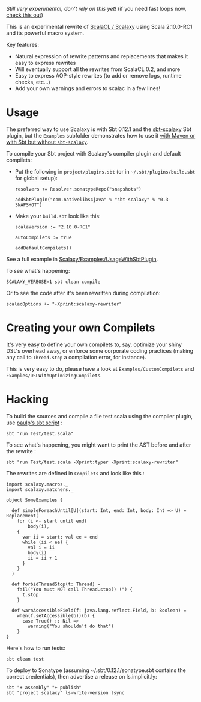 *Still very experimental, don't rely on this yet!* (if you need fast loops now, [check this out](https://github.com/ochafik/optimized-loops-macros))

This is an experimental rewrite of [ScalaCL / Scalaxy](http://code.google.com/p/scalacl/) using Scala 2.10.0-RC1 and its powerful macro system.

Key features:
*   Natural expression of rewrite patterns and replacements that makes it easy to express rewrites
*   Will eventually support all the rewrites from ScalaCL 0.2, and more
*   Easy to express AOP-style rewrites (to add or remove logs, runtime checks, etc...)
*   Add your own warnings and errors to scalac in a few lines!

# Usage

The preferred way to use Scalaxy is with Sbt 0.12.1 and the [sbt-scalaxy](http://github.com/ochafik/sbt-scalaxy) Sbt plugin, but the `Examples` subfolder demonstrates how to use it [with Maven or with Sbt but without `sbt-scalaxy`](https://github.com/ochafik/Scalaxy/tree/master/Examples/UsageWithMavenOrWithoutSbtPlugin). 

To compile your Sbt project with Scalaxy's compiler plugin and default compilets:
*   Put the following in `project/plugins.sbt` (or in `~/.sbt/plugins/build.sbt` for global setup):

        resolvers += Resolver.sonatypeRepo("snapshots")
        
        addSbtPlugin("com.nativelibs4java" % "sbt-scalaxy" % "0.3-SNAPSHOT")
    
*   Make your `build.sbt` look like this:

	    scalaVersion := "2.10.0-RC1"
        
	    autoCompilets := true
	    
	    addDefaultCompilets()
    
See a full example in [Scalaxy/Examples/UsageWithSbtPlugin](https://github.com/ochafik/Scalaxy/tree/master/Examples/UsageWithSbtPlugin).

To see what's happening:

	SCALAXY_VERBOSE=1 sbt clean compile
	
Or to see the code after it's been rewritten during compilation:

	scalacOptions += "-Xprint:scalaxy-rewriter"

# Creating your own Compilets

It's very easy to define your own compilets to, say, optimize your shiny DSL's overhead away, or enforce some corporate coding practices (making any call to `Thread.stop` a compilation error, for instance).

This is very easy to do, please have a look at `Examples/CustomCompilets` and `Examples/DSLWithOptimizingCompilets`.

# Hacking

To build the sources and compile a file test.scala using the compiler plugin, use [paulp's sbt script](https://github.com/paulp/sbt-extras) :

    sbt "run Test/test.scala"

To see what's happening, you might want to print the AST before and after the rewrite :

    sbt "run Test/test.scala -Xprint:typer -Xprint:scalaxy-rewriter"
    
The rewrites are defined in `Compilets` and look like this :

	import scalaxy.macros._
	import scalaxy.matchers._
	
	object SomeExamples {
	
	  def simpleForeachUntil[U](start: Int, end: Int, body: Int => U) = Replacement(
		for (i <- start until end) 
			body(i),
		{
		  var ii = start; val ee = end
		  while (ii < ee) {
			val i = ii
			body(i)
			ii = ii + 1  
		  }
		}
	  )
		
	  def forbidThreadStop(t: Thread) = 
		fail("You must NOT call Thread.stop() !") {
		  t.stop
		}
	  
	  def warnAccessibleField(f: java.lang.reflect.Field, b: Boolean) =
		when(f.setAccessible(b))(b) {
		  case True() :: Nil =>
			warning("You shouldn't do that")
		}
	}

Here's how to run tests:

	sbt clean test
	
To deploy to Sonatype (assuming ~/.sbt/0.12.1/sonatype.sbt contains the correct credentials), then advertise a release on ls.implicit.ly:

	sbt "+ assembly" "+ publish"
	sbt "project scalaxy" ls-write-version lsync

